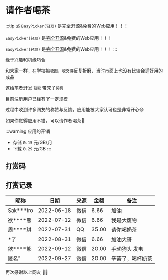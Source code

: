 # 请作者喝茶

:::tip 💰
`EasyPicker(轻取)` 是[完全开源](https://github.com/ATQQ/easypicker2-client)&免费的Web应用！！！

`EasyPicker(轻取)` 是[完全开源](https://github.com/ATQQ/easypicker2-client)&免费的Web应用！！！

`EasyPicker(轻取)` 是[完全开源](https://github.com/ATQQ/easypicker2-client)&免费的Web应用！！！
:::

缘于兴趣和机缘巧合

和大家一样，在学校被`收图`，`收文件`反复折磨，当时市面上也没有比较合适好用的成品

这给笔者开发 `轻取` 带来了`契机`

目前注册用户已经有了一定规模

过程中收到许多网友的称赞与反馈，应用能被大家认可也是非常开心😄

如果你觉得应用不错，可以请作者喝茶🍵

:::warning 应用的开销
* 存储 `0.15` 元/GB/月
* 下载 `0.29` 元/GB
:::

## 打赏码
<Praise />

## 打赏记录
| 昵称      | 日期       | 来源 | 金额  | 备注             |
| --------- | ---------- | ---- | ----- | ---------------- |
| Sak***iro | 2022-06-18 | 微信 | 6.66  | 加油             |
| 欲****熊  | 2022-07-12 | 微信 | 6.66  | 我是大废物       |
| 周****琪  | 2022-07-31 | QQ   | 35.00 | 请你喝奶茶       |
| *了       | 2022-08-31 | 微信 | 6.66  | 加油大哥         |
| 欲****熊  | 2022-09-12 | 微信 | 20.00 | 手动狗头 发电    |
| 匿名˝    | 2022-09-27 | 微信 | 20.00 | 辛苦了，喝杯奶茶 |



再次感谢以上网友 💐💐